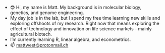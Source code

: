 - 😎 Hi, my name is Matt. My background is in molecular biology, genetics, and genome engineering. 
- My day job is in the lab, but I spend my free time learning new skills and exploring offshoots of my research. Right now that means exploring the effect of technology and innovation on life science markets - mainly agricultural biotech. 
- I’m currently learning R, linear algebra, and econometrics.
- 📫 mattwest@protonmail.ch

<!---
matty-west/matty-west is a ✨ special ✨ repository because its `README.md` (this file) appears on your GitHub profile.
You can click the Preview link to take a look at your changes.
--->
